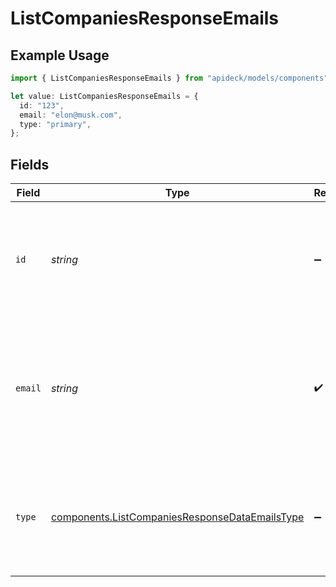 # ListCompaniesResponseEmails

## Example Usage

```typescript
import { ListCompaniesResponseEmails } from "apideck/models/components";

let value: ListCompaniesResponseEmails = {
  id: "123",
  email: "elon@musk.com",
  type: "primary",
};
```

## Fields

| Field                                                                                                                                                                                                                                 | Type                                                                                                                                                                                                                                  | Required                                                                                                                                                                                                                              | Description                                                                                                                                                                                                                           | Example                                                                                                                                                                                                                               |
| ------------------------------------------------------------------------------------------------------------------------------------------------------------------------------------------------------------------------------------- | ------------------------------------------------------------------------------------------------------------------------------------------------------------------------------------------------------------------------------------- | ------------------------------------------------------------------------------------------------------------------------------------------------------------------------------------------------------------------------------------- | ------------------------------------------------------------------------------------------------------------------------------------------------------------------------------------------------------------------------------------- | ------------------------------------------------------------------------------------------------------------------------------------------------------------------------------------------------------------------------------------- |
| `id`                                                                                                                                                                                                                                  | *string*                                                                                                                                                                                                                              | :heavy_minus_sign:                                                                                                                                                                                                                    | A unique identifier for each email address entry within the company's email list. This string serves as a primary key to distinguish between different email records in the CRM system.                                               | 123                                                                                                                                                                                                                                   |
| `email`                                                                                                                                                                                                                               | *string*                                                                                                                                                                                                                              | :heavy_check_mark:                                                                                                                                                                                                                    | The actual email address associated with the company, formatted as a standard email string (e.g., example@domain.com). This field is mandatory for each email entry, ensuring that every email object contains a valid email address. | elon@musk.com                                                                                                                                                                                                                         |
| `type`                                                                                                                                                                                                                                | [components.ListCompaniesResponseDataEmailsType](../../models/components/listcompaniesresponsedataemailstype.md)                                                                                                                      | :heavy_minus_sign:                                                                                                                                                                                                                    | Specifies the type of email address, such as 'work', 'personal', or 'other'. This string helps categorize the email addresses, providing context on how each email is used within the company.                                        | primary                                                                                                                                                                                                                               |